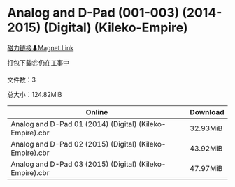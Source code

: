 # Analog and D-Pad (001-003) (2014-2015) (Digital) (Kileko-Empire)

[磁力链接⬇Magnet Link](magnet:?xt=urn:btih:dc75b65be5a7887463ae0520ed75ffb150c125fe&dn=Analog%20and%20D-Pad%20%28001-003%29%20%282014-2015%29%20%28Digital%29%20%28Kileko-Empire%29)

打包下载📦仍在工事中

文件数：3

总大小：124.82MiB

Online | Download
--- | ---
Analog and D-Pad 01 (2014) (Digital) (Kileko-Empire).cbr | 32.93MiB
Analog and D-Pad 02 (2015) (Digital) (Kileko-Empire).cbr | 43.92MiB
Analog and D-Pad 03 (2015) (Digital) (Kileko-Empire).cbr | 47.97MiB